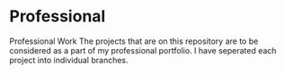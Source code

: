 # Professional
 Professional Work
The projects that are on this repository are to be considered as a part of my professional portfolio. I have seperated each project into individual branches.
